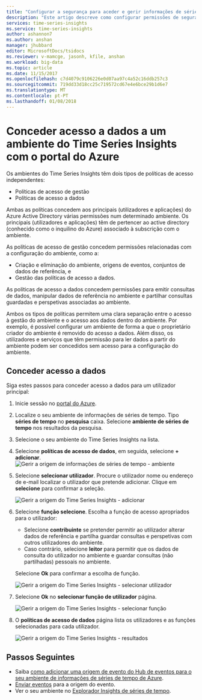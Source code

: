 ```yaml
---
title: "Configurar a segurança para aceder e gerir informações de séries de tempo do Azure | Microsoft Docs"
description: "Este artigo descreve como configurar permissões de segurança e como o acesso de gestão políticas para proteger informações de séries de tempo do Azure de acesso de dados e as políticas."
services: time-series-insights
ms.service: time-series-insights
author: ashannon7
ms.author: anshan
manager: jhubbard
editor: MicrosoftDocs/tsidocs
ms.reviewer: v-mamcge, jasonh, kfile, anshan
ms.workload: big-data
ms.topic: article
ms.date: 11/15/2017
ms.openlocfilehash: c7d4079c9106226e0d07aa97c4a52c16ddb257c3
ms.sourcegitcommit: 719dd33d18cc25c719572cd67e4e6bce29b1d6e7
ms.translationtype: MT
ms.contentlocale: pt-PT
ms.lasthandoff: 01/08/2018
---
```

# <a name="grant-data-access-to-a-time-series-insights-environment-using-azure-portal"></a>Conceder acesso a dados a um ambiente do Time Series Insights com o portal do Azure

Os ambientes do Time Series Insights têm dois tipos de políticas de acesso independentes:

* Políticas de acesso de gestão
* Políticas de acesso a dados

Ambas as políticas concedem aos principais (utilizadores e aplicações) do Azure Active Directory várias permissões num determinado ambiente. Os principais (utilizadores e aplicações) têm de pertencer ao active directory (conhecido como o inquilino do Azure) associado à subscrição com o ambiente.

As políticas de acesso de gestão concedem permissões relacionadas com a configuração do ambiente, como a:
*   Criação e eliminação do ambiente, origens de eventos, conjuntos de dados de referência, e
*   Gestão das políticas de acesso a dados.

As políticas de acesso a dados concedem permissões para emitir consultas de dados, manipular dados de referência no ambiente e partilhar consultas guardadas e perspetivas associadas ao ambiente.

Ambos os tipos de políticas permitem uma clara separação entre o acesso à gestão do ambiente e o acesso aos dados dentro do ambiente. Por exemplo, é possível configurar um ambiente de forma a que o proprietário criador do ambiente é removido do acesso a dados. Além disso, os utilizadores e serviços que têm permissão para ler dados a partir do ambiente podem ser concedidos sem acesso para a configuração do ambiente.

## <a name="grant-data-access"></a>Conceder acesso a dados
Siga estes passos para conceder acesso a dados para um utilizador principal:

1. Inicie sessão no [portal do Azure](https://portal.azure.com).

2. Localize o seu ambiente de informações de séries de tempo. Tipo **séries de tempo** no **pesquisa** caixa. Selecione **ambiente de séries de tempo** nos resultados da pesquisa. 

3. Selecione o seu ambiente do Time Series Insights na lista.
   
4. Selecione **políticas de acesso de dados**, em seguida, selecione **+ adicionar**.
  ![Gerir a origem de informações de séries de tempo - ambiente](media/data-access/getstarted-grant-data-access1.png)

5. Selecione **selecionar utilizador**.  Procure o utilizador nome ou endereço de e-mail localizar o utilizador que pretende adicionar. Clique em **selecione** para confirmar a seleção. 

   ![Gerir a origem do Time Series Insights - adicionar](media/data-access/getstarted-grant-data-access2.png)

6. Selecione **função selecione**. Escolha a função de acesso apropriados para o utilizador:
   - Selecione **contribuinte** se pretender permitir ao utilizador alterar dados de referência e partilha guardar consultas e perspetivas com outros utilizadores do ambiente. 
   - Caso contrário, selecione **leitor** para permitir que os dados de consulta do utilizador no ambiente e guardar consultas (não partilhadas) pessoais no ambiente.

   Selecione **Ok** para confirmar a escolha de função.

   ![Gerir a origem do Time Series Insights - selecionar utilizador](media/data-access/getstarted-grant-data-access3.png)

8. Selecione **Ok** no **selecionar função de utilizador** página.

   ![Gerir a origem do Time Series Insights - selecionar função](media/data-access/getstarted-grant-data-access4.png)

9. O **políticas de acesso de dados** página lista os utilizadores e as funções selecionadas para cada utilizador.

   ![Gerir a origem do Time Series Insights - resultados](media/data-access/getstarted-grant-data-access5.png)

## <a name="next-steps"></a>Passos Seguintes
* Saiba [como adicionar uma origem de evento do Hub de eventos para o seu ambiente de informações de séries de tempo de Azure](time-series-insights-how-to-add-an-event-source-eventhub.md).
* [Enviar eventos](time-series-insights-send-events.md) para a origem do evento.
* Ver o seu ambiente no [Explorador Insights de séries de tempo](https://insights.timeseries.azure.com).
